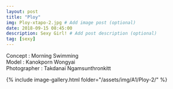 ```yaml
---
layout: post
title: "Ploy"
img: Ploy-xtapo-2.jpg # Add image post (optional)
date: 2018-09-15 08:45:00
description: Sexy Girl! # Add post description (optional)
tag: [sexy]
---
```

Concept : Morning Swimming  
Model : Kanokporn Wongyai  
Photographer : Takdanai Ngamsunthronkitt    


{% include image-gallery.html folder="/assets/img/A1/Ploy-2/" %}
